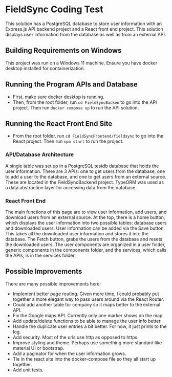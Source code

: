 # FieldSync Coding Test 

This solution has a PostgreSQL database to store user information with an Express.js API backend project and a React front end project. This solution displays user information from the database as well as from an external API.

## Building Requirements on Windows

This project was run on a Windows 11 machine. Ensure you have docker desktop installed for containerization.

## Running the Program APIs and Database

- First, make sure docker desktop is running.
- Then, from the root folder, run `cd FieldSyncBacken` to go into the API project. Then run `docker compose up` to run the API solution.

## Running the React Front End Site

- From the root folder, run `cd FieldSyncFrontend/fieldsync` to go into the React project. Then run `npm start` to run the project.

### API/Database Architecture

A single table was set up in a PostgreSQL testdb database that holds the user information. There are 3 APIs: one to get users from the database, one to add a user to the database, and one to get users from an external source. These are located in the FieldSyncBackend project. TypeORM was used as a data abstraction layer for accessing data from the database.

### React Front End

The main functions of this page are to view user information, add users, and download users from an external source. At the top, there is a home button, which displays the user information into two possible tables: database users and downloaded users. User information can be added via the Save button. This takes all the downloaded user information and stores it into the database. The Fetch button, grabs the users from the database and resets the downloaded users. The user components are organized in a user folder, generic components in the components folder, and the services, which calls the APIs, is in the services folder.    

## Possible Improvements

There are many possible improvements here:

- Implement better page routing. Given more time, I could probably put together a more elegant way to pass users around via the React Router.
- Could add another table for company so it maps better to the external API.
- Fix the Google maps API. Currently only one marker shows on the map.
- Add update/delete functions to be able to manage the user info better.
- Handle the duplicate user entries a bit better. For now, it just prints to the log.
- Add security. Most of the urls use http as opposed to https.
- Improve styling and theme. Perhaps use something more standard like material UI or bootstrap.
- Add a paginator for when the user information grows.
- Tie in the react site into the docker-compose file so they all start up together.
- Add unit tests.
